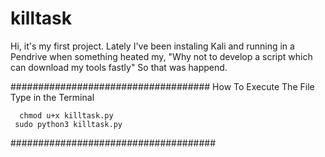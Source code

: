 # killtask

Hi, it's my first project. Lately I've been instaling Kali and running in a Pendrive when something heated my, "Why not to develop a script which can download my tools fastly"
So that was happend.


####################################
     How To Execute The File
       Type in the Terminal
  
      chmod u+x killtask.py
     sudo python3 killtask.py

#####################################
